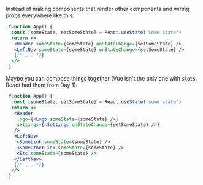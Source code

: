 
Instead of making components that render other components and wiring props everywhere like this:

```jsx
 function App() {
  const [someState, setSomeState] = React.useState('some state')
  return <>
   <Header someState={someState} onStateChange={setSomeState} />
   <LeftNav someState={someState} onStateChange={setSomeState} />
   {/* ... */}
  </>
 }
```

Maybe you can compose things together (Vue isn't the only one with `slots`. React had them from Day 1):

```jsx
 function App() {
  const [someState, setSomeState] = React.useState('some state')
  return <>
   <Header 
    logo={<Logo someState={someState} />}
    settings={<Settings onStateChange={setSomeState} />} 
   />
   <LeftNav>
    <SomeLink someState={someState} />
    <SomeOtherLink someState={someState} />
    <Etc someState={someState} />
   </LeftNav>
   {/* ... */}
  </>
 }
```
